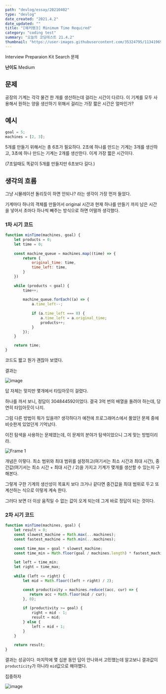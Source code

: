 ```yaml
---
path: "devlog/essay/20210402"
type: "devlog"
date_created: "2021.4.2"
date_updated: ""
title: "[해커랭크] Minimum Time Required"
category: "coding test"
summary: "오늘의 코딩테스트 21.4.2"
thumbnail: "https://user-images.githubusercontent.com/35324795/113419696-eb180f00-9402-11eb-8f74-280bd21afc9c.png"
---
```

Interview Preparaion Kit Search 문제

**난이도** Medium

## 문제
공장의 기계는 각각 물건 한 개를 생산하는데 걸리는 시간이 다르다. 이 기계를 모두 사용해서 원하는 양을 생산하기 위해서 걸리는 가장 짧은 시간은 얼마인가?

## 예시

```js
goal = 5;
machines = [2, 3];
```

5개를 만들기 위해서는 총 6초가 필요하다. 2초에 하나를 만드는 기계는 3개를 생산하고, 3초에 하나 만드는 기계는 2개를 생산한다. 이게 가장 짧은 시간이다.

(7초일때도 똑같이 5개를 만들지만 6초보다 길다.)

## 생각의 흐름

그냥 시뮬레이션 돌리듯이 하면 안되나? 라는 생각이 가장 먼저 들었다.

기계마다 하나의 객체를 만들어서 original 시간과 현재 하나를 만들기 까지 남은 시간을 넣어서 초마다 하나씩 빼주는 방식으로 하면 어떨까 생각했다.

### 1차 시기 코드
```js
function minTime(machines, goal) {
    let products = 0;
    let time = 0;
    
    const machine_queue = machines.map((time) => {
        return {
            original_time: time,
            time_left: time,
        }
    })
    
    while (products < goal) {
        time++;
        
        machine_queue.forEach((a) => {
            a.time_left--;
            
            if (a.time_left === 0) {
                a.time_left = a.original_time;
                products++;
            }
        });
    }

    return time;
}
```

코드도 짧고 뭔가 괜찮아 보였다.

결과는

![image](https://user-images.githubusercontent.com/35324795/113398050-f1919100-93d8-11eb-8598-6e01e1103ca3.png)

답 자체는 맞지만 몇개에서 타임아웃이 걸렸다.

하나를 까서 보니, 정답이 304844592이었다. 결국 3억 번의 배열을 돌려야 하는데, 당연히 타임아웃이 나지.

그럼 다른 방법이 뭐가 있을까? 생각하다가 예전에 프로그래머스에서 풀었던 문제 중에 비슷한게 있었던게 기억났다.

이진 탐색을 사용하는 문제였는데, 이 문제의 분야가 탐색이었으니 그게 맞는 방법이리라.

![Frame 1](https://user-images.githubusercontent.com/35324795/113420746-cb81e600-9404-11eb-87bb-af9cf43fec49.png)

개념은 이렇다. 최소 범위와 최대 범위를 설정하고(여기서는 최소 시간과 최대 시간), 중간값(여기서는 최소 시간 + 최대 시간 / 2)을 가지고 기계가 몇개를 생산할 수 있는지 구해본다.

그렇게 구한 기계의 생산성이 목표치 보다 크거나 같다면 중간값을 최대 범위로 두고 또 계산하는 식으로 이렇게 계속 한다.

그러다 보면 더 이상 움직일 수 없는 값이 오게 되는데 그게 바로 정답이 되는 것이다.

### 2차 시기 코드
```js
function minTime(machines, goal) {
    let result = 0;
    const slowest_machine = Math.max(...machines);
    const fastest_machine = Math.min(...machines);
    
    const time_max = goal * slowest_machine;
    const time_min = Math.floor(goal / machines.length) * fastest_machine;
    
    let left = time_min;
    let right = time_max;
    
    while (left <= right) {
        let mid = Math.floor((left + right) / 2);

        const productivity = machines.reduce((acc, cur) => {
           return acc + Math.floor(mid / cur);
        }, 0);
    
        if (productivity >= goal) {
            right = mid - 1;
            result = mid;
        } else {
            left = mid + 1;
        }
    }
    
    return result;
}
```

결과는 성공이다. 마지막에 몇 십분 동안 답이 안나와서 고민했는데 알고보니 결과값이 `producticity`가 아니라 `mid`값으로 해야했다. 

집중하자

![image](https://user-images.githubusercontent.com/35324795/113419554-a3918300-9402-11eb-82a6-ce2a0f492b48.png)
